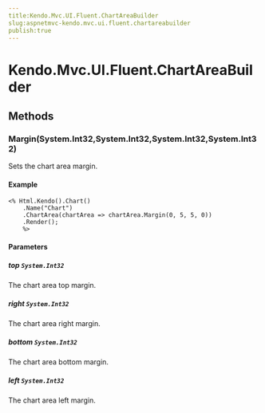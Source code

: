 ```yaml
---
title:Kendo.Mvc.UI.Fluent.ChartAreaBuilder
slug:aspnetmvc-kendo.mvc.ui.fluent.chartareabuilder
publish:true
---
```


# Kendo.Mvc.UI.Fluent.ChartAreaBuilder

## Methods

### Margin(System.Int32,System.Int32,System.Int32,System.Int32)
Sets the chart area margin.

#### Example
    <% Html.Kendo().Chart()
        .Name("Chart")
        .ChartArea(chartArea => chartArea.Margin(0, 5, 5, 0))
        .Render();
        %>

#### Parameters

##### top `System.Int32`
The chart area top margin.

##### right `System.Int32`
The chart area right margin.

##### bottom `System.Int32`
The chart area bottom margin.

##### left `System.Int32`
The chart area left margin.